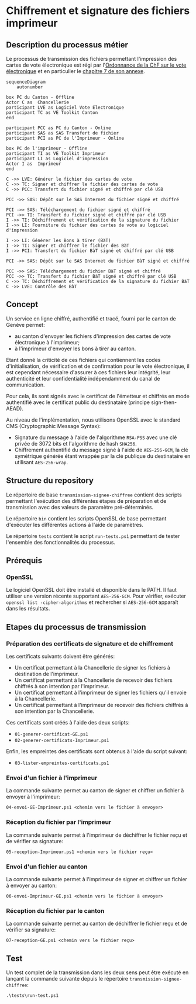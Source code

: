 # Chiffrement et signature des fichiers imprimeur

## Description du processus métier

Le processus de transmission des fichiers permettant l'impression des cartes de vote électronique est régi par l'[Ordonnance de la ChF
sur le vote électronique](https://www.fedlex.admin.ch/eli/cc/2022/336/fr) et en particulier le [chapitre 7 de son annexe](https://www.fedlex.admin.ch/eli/cc/2022/336/fr#annex_u1/lvl_u1/lvl_7).

```mermaid
sequenceDiagram
    autonumber
    
box PC du Canton - Offline
Actor C as  Chancellerie
participant LVE as Logiciel Vote Electronique
participant TC as VE Toolkit Canton
end

participant PCC as PC du Canton - Online
participant SAS as SAS Transfert de fichier
participant PCI as PC de l'Imprimeur - Online

box PC de l'imprimeur - Offline
participant TI as VE Toolkit Imprimeur
participant LI as Logiciel d'impression
Actor I as  Imprimeur
end

C ->> LVE: Générer le fichier des cartes de vote
C ->> TC: Signer et chiffrer le fichier des cartes de vote
C ->> PCC: Transfert du fichier signé et chiffré par clé USB 

PCC ->> SAS: Dépôt sur le SAS Internet du fichier signé et chiffré

PCI ->> SAS: Téléchargement du fichier signé et chiffré
PCI ->> TI: Transfert du fichier signé et chiffré par clé USB
I ->> TI: Déchiffrement et vérification de la signature du fichier 
I ->> LI: Fourniture du fichier des cartes de vote au logiciel d'impression

I ->> LI: Générer les Bons à tirer (BàT)
I ->> TI: Signer et chiffrer le fichier des BàT
I ->> PCI: Transfert du fichier BàT signé et chiffré par clé USB

PCI ->> SAS: Dépôt sur le SAS Internet du fichier BàT signé et chiffré

PCC ->> SAS: Téléchargement du fichier BàT signé et chiffré
PCC ->> TC: Transfert du fichier BàT signé et chiffré par clé USB
C ->> TC: Déchiffrement et vérification de la signature du fichier BàT
C ->> LVE: Contrôle des BàT 

```

## Concept

Un service en ligne chiffré, authentifié et tracé, fourni par le canton de Genève permet:
- au canton d'envoyer les fichiers d'impression des cartes de vote électronique à l'imprimeur;
- à l'imprimeur d'envoyer les bons à tirer au canton.

Etant donné la criticité de ces fichiers qui contiennent les codes d'initialisation, de vérification et de confirmation
pour le vote électronique, il est cependant nécessaire d'assurer à ces fichiers leur intégrité, leur authenticité et leur 
confidentialité indépendamment du canal de communication.

Pour cela, ils sont signés avec le certificat de l'émetteur et chiffrés en mode authentifié avec le certificat public du destinataire (principe sign-then-AEAD).

Au niveau de l'implémentation, nous utilisons OpenSSL avec le standard CMS (Cryptographic Message Syntax):

- Signature du message à l'aide de l'algorithme `RSA-PSS` avec une clé privée de 3072 bits et l'algorithme de hash `SHA256`.
- Chiffrement authentifié du message signé à l'aide de `AES-256-GCM`, la clé symétrique générée étant wrappée par la clé publique du destinataire en utilisant `AES-256-wrap`.

## Structure du repository

Le répertoire de base `transmission-signee-chiffree` contient des scripts permettant l'exécution des différentes étapes de
préparation et de transmission avec des valeurs de paramètre pré-déterminés.

Le répertoire `bin` contient les scripts OpenSSL de base permettant d'exécuter les différentes actions à l'aide de
paramètres.

Le répertoire `tests` contient le script `run-tests.ps1` permettant de tester l'ensemble des fonctionnalités du processus.

## Prérequis

### OpenSSL

Le logiciel OpenSSL doit être installé et disponible dans le PATH. Il faut utiliser une version récente supportant `AES-256-GCM`. Pour vérifier, exécuter `openssl list -cipher-algorithms` et rechercher si `AES-256-GCM` apparaît dans les résultats.

## Etapes du processus de transmission

### Préparation des certificats de signature et de chiffrement

Les certificats suivants doivent être générés:

- Un certificat permettant à la Chancellerie de signer les fichiers à destination de l'imprimeur.
- Un certificat permettant à la Chancellerie de recevoir des fichiers chiffrés à son intention par l'imprimeur.
- Un certificat permettant à l'imprimeur de signer les fichiers qu'il envoie à la Chancellerie.
- Un certificat permettant à l'imprimeur de recevoir des fichiers chiffrés à son intention par la Chancellerie.

Ces certificats sont créés à l'aide des deux scripts:

- `01-generer-certificat-GE.ps1`
- `02-generer-certificats-Imprimeur.ps1`

Enfin, les empreintes des certificats sont obtenus à l'aide du script suivant:

- `03-lister-empreintes-certificats.ps1`

### Envoi d'un fichier à l'imprimeur

La commande suivante permet au canton de signer et chiffrer un fichier à envoyer à l'imprimeur:

`04-envoi-GE-Imprimeur.ps1 <chemin vers le fichier à envoyer>`

### Réception du fichier par l'imprimeur

La commande suivante permet à l'imprimeur de déchiffrer le fichier reçu et de vérifier sa signature:

`05-reception-Imprimeur.ps1 <chemin vers le fichier reçu>`

### Envoi d'un fichier au canton

La commande suivante permet à l'imprimeur de signer et chiffrer un fichier à envoyer au canton:

`06-envoi-Imprimeur-GE.ps1 <chemin vers le fichier à envoyer>`

### Réception du fichier par le canton

La commande suivante permet au canton de déchiffrer le fichier reçu et de vérifier sa signature:

`07-reception-GE.ps1 <chemin vers le fichier reçu>`

## Test

Un test complet de la transmission dans les deux sens peut être exécuté en lançant la commande suivante depuis 
le répertoire `transmission-signee-chiffree`:

`.\tests\run-test.ps1`